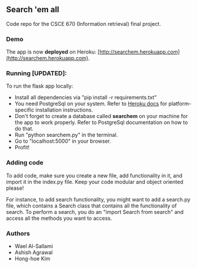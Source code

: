 ## Search 'em all

Code repo for the CSCE 670 (Information retrieval) final project.

### Demo
The app is now **deployed** on Heroku: [http://searchem.herokuapp.com](http://searchem.herokuapp.com).

### Running [UPDATED]:

To run the flask app locally:

- Install all dependencies via "pip install -r requirements.txt"
- You need PostgreSql on your system. Refer to [Heroku docs](https://devcenter.heroku.com/articles/heroku-postgresql#local-setup) for platform-specific installation instructions.
- Don't forget to create a database called **searchem** on your machine for the app to work properly. Refer to PostgreSql documentation on how to do that.
- Run "python searchem.py" in the terminal.
- Go to "localhost:5000" in your browser.
- Profit!


### Adding code
To add code, make sure you create a new file, add functionality in it, and import it in the index.py file. Keep your code modular and object oriented please! 

For instance, to add search functionality, you might want to add a search.py file, which contains a Search class that contains all the functionality of search. To perform a search, you do an "import Search from search" and access all the methods you want to access.

### Authors
- Wael Al-Sallami
- Ashish Agrawal
- Hong-hoe Kim
